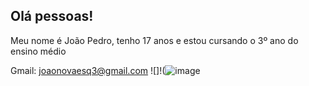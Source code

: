 ## Olá pessoas!
Meu nome é João Pedro, tenho 17 anos e estou cursando o 3º ano do ensino médio

 Gmail: joaonovaesq3@gmail.com
 ![]!(![image](https://github.com/user-attachments/assets/a9ad5cc6-780b-46d4-929e-1be4485536ec)

